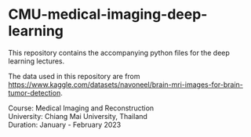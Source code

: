 # CMU-medical-imaging-deep-learning

This repository contains the accompanying python files for the deep learning lectures. <br />

The data used in this repository are from https://www.kaggle.com/datasets/navoneel/brain-mri-images-for-brain-tumor-detection.

Course: Medical Imaging and Reconstruction <br />
University: Chiang Mai University, Thailand<br />
Duration: January - February 2023
